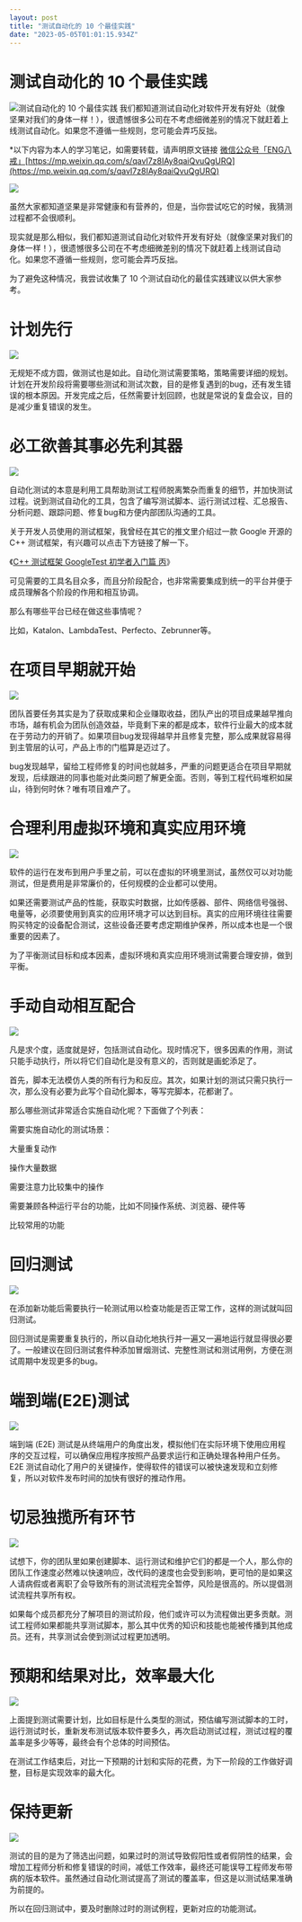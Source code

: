 ```yaml
---
layout: post
title: "测试自动化的 10 个最佳实践"
date: "2023-05-05T01:01:15.934Z"
---
```

测试自动化的 10 个最佳实践
===============

![测试自动化的 10 个最佳实践](https://img2023.cnblogs.com/blog/2962155/202305/2962155-20230505005820533-704370721.png) 我们都知道测试自动化对软件开发有好处（就像坚果对我们的身体一样！），很遗憾很多公司在不考虑细微差别的情况下就赶着上线测试自动化。如果您不遵循一些规则，您可能会弄巧反拙。

\*以下内容为本人的学习笔记，如需要转载，请声明原文链接 [微信公众号「ENG八戒」](https://mp.weixin.qq.com/s/qavI7z8IAy8qaiQvuQgURQ)[https://mp.weixin.qq.com/s/qavI7z8IAy8qaiQvuQgURQ](https://mp.weixin.qq.com/s/qavI7z8IAy8qaiQvuQgURQ)

![](https://img2023.cnblogs.com/blog/2962155/202305/2962155-20230505005915013-1967911395.png)

虽然大家都知道坚果是非常健康和有营养的，但是，当你尝试吃它的时候，我猜测过程都不会很顺利。

现实就是那么相似，我们都知道测试自动化对软件开发有好处（就像坚果对我们的身体一样！），很遗憾很多公司在不考虑细微差别的情况下就赶着上线测试自动化。如果您不遵循一些规则，您可能会弄巧反拙。

为了避免这种情况，我尝试收集了 10 个测试自动化的最佳实践建议以供大家参考。

计划先行
====

![](https://img2023.cnblogs.com/blog/2962155/202305/2962155-20230505005914709-448138922.png)

无规矩不成方圆，做测试也是如此。自动化测试需要策略，策略需要详细的规划。计划在开发阶段将需要哪些测试和测试次数，目的是修复遇到的bug，还有发生错误的根本原因。开发完成之后，任然需要计划回顾，也就是常说的复盘会议，目的是减少重复错误的发生。

必工欲善其事必先利其器
===========

![](https://img2023.cnblogs.com/blog/2962155/202305/2962155-20230505005914982-790293876.png)

自动化测试的本意是利用工具帮助测试工程师脱离繁杂而重复的细节，并加快测试过程。说到测试自动化的工具，包含了编写测试脚本、运行测试过程、汇总报告、分析问题、跟踪问题、修复bug和方便内部团队沟通的工具。

关于开发人员使用的测试框架，我曾经在其它的推文里介绍过一款 Google 开源的 C++ 测试框架，有兴趣可以点击下方链接了解一下。

《[C++ 测试框架 GoogleTest 初学者入门篇 丙](http://mp.weixin.qq.com/s?__biz=MzUxMTgxMzExNQ==&mid=2247485773&idx=1&sn=c94a0fb3783a3373e9d391d078c78519&chksm=f96cbdd9ce1b34cfb0a72c95b3a5916e6e6f6a1958bb4301ddec912f0c5f988dfe4fdb69eb79&scene=21#wechat_redirect)》

可见需要的工具名目众多，而且分阶段配合，也非常需要集成到统一的平台并便于成员理解各个阶段的作用和相互协调。

那么有哪些平台已经在做这些事情呢？

比如，Katalon、LambdaTest、Perfecto、Zebrunner等。

在项目早期就开始
========

![](https://img2023.cnblogs.com/blog/2962155/202305/2962155-20230505005914977-199612011.png)

团队首要任务其实是为了获取成果和企业赚取收益，团队产出的项目成果越早推向市场，越有机会为团队创造效益，毕竟剩下来的都是成本，软件行业最大的成本就在于劳动力的开销了。如果项目bug发现得越早并且修复完整，那么成果就容易得到主管层的认可，产品上市的门槛算是迈过了。

bug发现越早，留给工程师修复的时间也就越多，严重的问题更适合在项目早期就发现，后续跟进的同事也能对此类问题了解更全面。否则，等到工程代码堆积如屎山，待到何时休？唯有项目难产了。

合理利用虚拟环境和真实应用环境
===============

![](https://img2023.cnblogs.com/blog/2962155/202305/2962155-20230505005914979-1466684345.jpg)

软件的运行在发布到用户手里之前，可以在虚拟的环境里测试，虽然仅可以对功能测试，但是费用是非常廉价的，任何规模的企业都可以使用。

如果还需要测试产品的性能，获取实时数据，比如传感器、部件、网络信号强弱、电量等，必须要使用到真实的应用环境才可以达到目标。真实的应用环境往往需要购买特定的设备配合测试，这些设备还要考虑定期维护保养，所以成本也是一个很重要的因素了。

为了平衡测试目标和成本因素，虚拟环境和真实应用环境测试需要合理安排，做到平衡。

手动自动相互配合
========

![](https://img2023.cnblogs.com/blog/2962155/202305/2962155-20230505005914718-2135774410.jpg)

凡是求个度，适度就是好，包括测试自动化。现时情况下，很多因素的作用，测试只能手动执行，所以将它们自动化是没有意义的，否则就是画蛇添足了。

首先，脚本无法模仿人类的所有行为和反应。其次，如果计划的测试只需只执行一次，那么没有必要为此写个自动化脚本，等写完脚本，花都谢了。

那么哪些测试非常适合实施自动化呢？下面做了个列表：

需要实施自动化的测试场景：

大量重复动作

操作大量数据

需要注意力比较集中的操作

需要兼顾各种运行平台的功能，比如不同操作系统、浏览器、硬件等

比较常用的功能

回归测试
====

![](https://img2023.cnblogs.com/blog/2962155/202305/2962155-20230505005914717-72832174.png)

在添加新功能后需要执行一轮测试用以检查功能是否正常工作，这样的测试就叫回归测试。

回归测试是需要重复执行的，所以自动化地执行并一遍又一遍地运行就显得很必要了。一般建议在回归测试套件种添加冒烟测试、完整性测试和测试用例，方便在测试周期中发现更多的bug。

端到端(E2E)测试
==========

![](https://img2023.cnblogs.com/blog/2962155/202305/2962155-20230505005914713-1704028894.png)

端到端 (E2E) 测试是从终端用户的角度出发，模拟他们在实际环境下使用应用程序的交互过程，可以确保应用程序按照产品要求运行和正确处理各种用户任务。E2E 测试自动化了用户的关键操作，使得软件的错误可以被快速发现和立刻修复，所以对软件发布时间的加快有很好的推动作用。

切忌独揽所有环节
========

![](https://img2023.cnblogs.com/blog/2962155/202305/2962155-20230505005914978-39049957.png)

试想下，你的团队里如果创建脚本、运行测试和维护它们的都是一个人，那么你的团队工作速度必然难以快速响应，改代码的速度也会受到影响，更可怕的是如果这人请病假或者离职了会导致所有的测试流程完全暂停，风险是很高的。所以提倡测试流程共享所有权。

如果每个成员都充分了解项目的测试阶段，他们或许可以为流程做出更多贡献。测试工程师如果都能共享测试脚本，那么其中优秀的知识和技能也能被传播到其他成员。还有，共享测试会使到测试过程更加透明。

预期和结果对比，效率最大化
=============

![](https://img2023.cnblogs.com/blog/2962155/202305/2962155-20230505005914974-476272106.png)

上面提到测试需要计划，比如目标是什么类型的测试，预估编写测试脚本的工时，运行测试时长，重新发布测试版本软件要多久，再次启动测试过程，测试过程的覆盖率是多少等等，最终会有个总体的时间预估。

在测试工作结束后，对比一下预期的计划和实际的花费，为下一阶段的工作做好调整，目标是实现效率的最大化。

保持更新
====

![](https://img2023.cnblogs.com/blog/2962155/202305/2962155-20230505005914979-1409518098.png)

测试的目的是为了筛选出问题，如果过时的测试导致假阳性或者假阴性的结果，会增加工程师分析和修复错误的时间，减低工作效率，最终还可能误导工程师发布带病的版本软件。虽然通过自动化测试提高了测试的覆盖率，但这是以测试结果准确为前提的。

所以在回归测试中，要及时删除过时的测试例程，更新对应的功能测试。